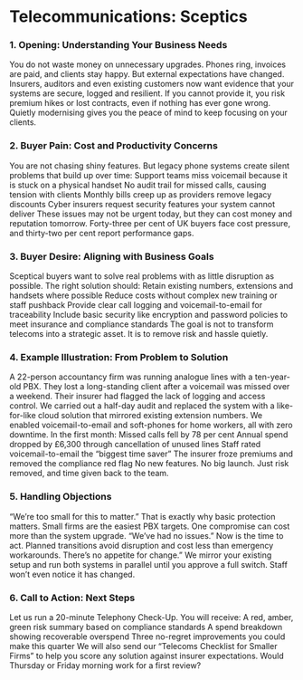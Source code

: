 # Telecommunications: Sceptics
### 1. Opening: Understanding Your Business Needs
You do not waste money on unnecessary upgrades. Phones ring, invoices are paid, and clients stay happy. But external expectations have changed. Insurers, auditors and even existing customers now want evidence that your systems are secure, logged and resilient. If you cannot provide it, you risk premium hikes or lost contracts, even if nothing has ever gone wrong. Quietly modernising gives you the peace of mind to keep focusing on your clients.
### 2. Buyer Pain: Cost and Productivity Concerns
You are not chasing shiny features. But legacy phone systems create silent problems that build up over time:
Support teams miss voicemail because it is stuck on a physical handset
No audit trail for missed calls, causing tension with clients
Monthly bills creep up as providers remove legacy discounts
Cyber insurers request security features your system cannot deliver
These issues may not be urgent today, but they can cost money and reputation tomorrow. Forty-three per cent of UK buyers face cost pressure, and thirty-two per cent report performance gaps.
### 3. Buyer Desire: Aligning with Business Goals
Sceptical buyers want to solve real problems with as little disruption as possible. The right solution should:
Retain existing numbers, extensions and handsets where possible
Reduce costs without complex new training or staff pushback
Provide clear call logging and voicemail-to-email for traceability
Include basic security like encryption and password policies to meet insurance and compliance standards
The goal is not to transform telecoms into a strategic asset. It is to remove risk and hassle quietly.
### 4. Example Illustration: From Problem to Solution
A 22-person accountancy firm was running analogue lines with a ten-year-old PBX. They lost a long-standing client after a voicemail was missed over a weekend. Their insurer had flagged the lack of logging and access control. We carried out a half-day audit and replaced the system with a like-for-like cloud solution that mirrored existing extension numbers. We enabled voicemail-to-email and soft-phones for home workers, all with zero downtime.
In the first month:
Missed calls fell by 78 per cent
Annual spend dropped by £6,300 through cancellation of unused lines
Staff rated voicemail-to-email the “biggest time saver”
The insurer froze premiums and removed the compliance red flag
No new features. No big launch. Just risk removed, and time given back to the team.
### 5. Handling Objections
“We’re too small for this to matter.”
That is exactly why basic protection matters. Small firms are the easiest PBX targets. One compromise can cost more than the system upgrade.
“We’ve had no issues.”
Now is the time to act. Planned transitions avoid disruption and cost less than emergency workarounds.
There’s no appetite for change.”
We mirror your existing setup and run both systems in parallel until you approve a full switch. Staff won’t even notice it has changed.
### 6. Call to Action: Next Steps
Let us run a 20-minute Telephony Check-Up. You will receive:
A red, amber, green risk summary based on compliance standards
A spend breakdown showing recoverable overspend
Three no-regret improvements you could make this quarter
We will also send our “Telecoms Checklist for Smaller Firms” to help you score any solution against insurer expectations. Would Thursday or Friday morning work for a first review?
